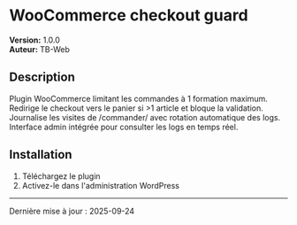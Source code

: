 # WooCommerce checkout guard

**Version:** 1.0.0  
**Auteur:** TB-Web  

## Description

Plugin WooCommerce limitant les commandes à 1 formation maximum. Redirige le checkout vers le panier si >1 article et bloque la validation. Journalise les visites de /commander/ avec rotation automatique des logs. Interface admin intégrée pour consulter les logs en temps réel.

## Installation

1. Téléchargez le plugin
2. Activez-le dans l'administration WordPress

---
Dernière mise à jour : 2025-09-24
